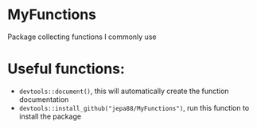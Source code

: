 # MyFunctions
Package collecting functions I commonly use

# Useful functions:

- `devtools::document()`, this will automatically create the function documentation
- `devtools::install_github("jepa88/MyFunctions")`, run this function to install the package


